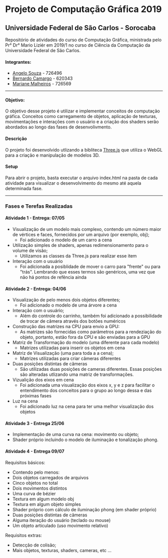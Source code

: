 <!-- ## Computação Gráfica
Repositório das atividades da disciplina de Computação Gráfica, ministrada pelo Pr° Dr° Mario Liziér em 2019/1 do curso de Ciência da Computação da Universidade Federal de São Carlos.

#### Integrantes:

- Bernardo Camargo [@bernacamargo](https://github.com/bernacamargo)
- Angelo de Souza [@angelobzsouza](https://github.com/angelobzsouza)
- Mariane Malheiros [@maryanne25](https://github.com/maryanne25)

#### Descrição:

Este projeto utiliza a biblioteca JavaScript [threeJS](https://github.com/mrdoob/three.js/) com o objetivo de analisar e estudar o comportamento objetos 3D.

Atividade 1 - Entrega: 07/05

- Visualização de um modelo mais complexo, contendo um número maior de vértices e faces, fornecidos por um arquivo (por exemplo, obj);
- Utilização simples de shaders, apenas redimensionamento para o volume de visão;
  Sem posicionamento correto, textura, iluminação, animação, etc...


Atividade 2 - Entrega: 04/06

- Visualização de pelo menos dois objetos diferentes;
- Alguma iteração do usuário (teclado ou mouse), movendo pelo menos um dos objetos 
- Construção das matrizes na CPU para envio a GPU:
- Matriz de Transformação do modelo (uma diferente para cada modelo);
- Matriz de Visualização (uma para toda a a cena).
- Duas posições distintas de câmeras

Atividade 3 - Entrega 25/06

- Implementação de uma curva na cena: movimento ou objeto;
- Shader próprio incluindo o modelo de iluminação e tonalização phong.

 -->
# Projeto de Computação Gráfica 2019
## Universidade Federal de São Carlos - Sorocaba
Repositório de atividades do curso de Computação Gráfica, ministrada pelo Pr° Dr° Mario Liziér em 2019/1 no curso de Ciência da Computação da Universidade Federal de São Carlos.


#### Integrantes:

- [Angelo Souza](https://github.com/angelobzsouza) - 726496
- [Bernardo Camargo](https://github.com/bernacamargo) - 620343
- [Mariane Malheiros](https://github.com/maryanne25) - 726569

---
#### Objetivo:
O objetivo desse projeto é utilizar e implementar conceitos de computação gráfica. Conceitos como carregamento de objetos, aplicação de texturas, movimentações e interações com o usuário e a criação dos shaders serão abordados ao longo das fases de desenvolivmento.

#### Descrição
O projeto foi desenvolvido utlizando a bibliteca [Three.js](https://github.com/mrdoob/three.js/) que utiliza o WebGL para a criação e manipulação de modelos 3D.

#### Setup
Para abrir o projeto, basta executar o arquivo index.html na pasta de cada atividade para visualizar o desenvolvimento do mesmo até aquela determinada fase.

---

### Fases e Terefas Realizadas

#### Atividade 1 - Entrega: 07/05

- Visualização de um modelo mais complexo, contendo um número maior de vértices e faces, fornecidos por um arquivo (por exemplo, obj);
  - Foi adicionado o modelo de um carro a cena
- Utilização simples de shaders, apenas redimensionamento para o volume de visão;
  - Utilizamos as classes da Three.js para realizar esse item
- Interação com o usuário
  - Foi adicionada a posiblidade de mover o carro para "frente" ou para "trás". Lembrando que esses termos são genéricos, uma vez que não há pontos de refência ainda


#### Atividade 2 - Entrega: 04/06

- Visualização de pelo menos dois objetos diferentes;
  - Foi adicionado o modelo de uma árvore a cena
- Interação com o usuário;
  - Além do controle do carrinho, também foi adicionado a possibilidade de trocar de câmera através dos botões numéricos
- Construção das matrizes na CPU para envio a GPU:
  - As matrizes são fornecidas como parâmetros para a rendeziação do objeto, portanto, estão fora da CPU e são enviadas para a GPU
- Matriz de Transformação do modelo (uma diferente para cada modelo)
  - Matrizes utilizadas para inserir os objetos em cena
- Matriz de Visualização (uma para toda a a cena);
  - Matrizes utilizadas para criar câmeras diferentes
- Duas posições distintas de câmeras
  - São utilizadas duas posições de cameras diferentes. Essas posições são alteradas utlizando uma matriz de transformações.
- Vizualição dos eixos em cena
  - Foi adicionada uma visualização dos eixos x, y e z para facilitar o entendimento dos conceitos para o grupo ao longo dessa e das próximas fases
- Luz na cena
  - Foi adicionado luz na cena para ter uma melhor visualização dos objetos

#### Atividade 3 - Entrega 25/06

- Implementação de uma curva na cena: movimento ou objeto;
- Shader próprio incluindo o modelo de iluminação e tonalização phong.


#### Atividade 4 - Entrega 09/07

Requisitos básicos:
- Contendo pelo menos:
- Dois objetos carregados de arquivos
- Cinco objetos no total
- Dois movimentos distintos
- Uma curva de bézier
- Textura em algum modelo obj
- Textura em algum objeto simples
- Shader próprio com cálculo de iluminação phong (em shader próprio)
- Duas posições distintas de câmeras
- Alguma iteração do usuário (teclado ou mouse)
- Um objeto articulado (uso movimento relativo)

Requisitos extras:
- Detecção de colisão;
- Mais objetos, texturas, shaders, cameras, etc ...

